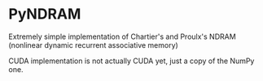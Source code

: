 # PyNDRAM
Extremely simple implementation of Chartier's and Proulx's NDRAM (nonlinear dynamic recurrent associative memory) 

CUDA implementation is not actually CUDA yet, just a copy of the NumPy one. 

